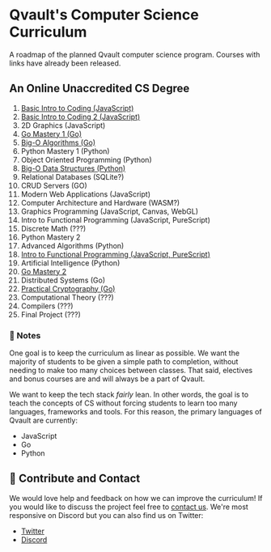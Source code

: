 # Qvault's Computer Science Curriculum

A roadmap of the planned Qvault computer science program. Courses with links have already been released.

## An Online Unaccredited CS Degree

1. [Basic Intro to Coding (JavaScript)](https://qvault.io/basic-intro-to-coding-course/)
2. [Basic Intro to Coding 2 (JavaScript)](https://qvault.io/basic-intro-to-coding-course/)
3. 2D Graphics (JavaScript)
4. [Go Mastery 1 (Go)](https://qvault.io/go-mastery-course/)
5. [Big-O Algorithms (Go)](https://qvault.io/big-o-algorithms-course/)
6. Python Mastery 1 (Python)
7. Object Oriented Programming (Python)
8. [Big-O Data Structures (Python)](https://qvault.io/big-o-data-structures-course/)
9. Relational Databases (SQLite?)
10. CRUD Servers (GO)
11. Modern Web Applications (JavaScript)
12. Computer Architecture and Hardware (WASM?)
13. Graphics Programming (JavaScript, Canvas, WebGL)
14. Intro to Functional Programming (JavaScript, PureScript)
15. Discrete Math (???)
16. Python Mastery 2
17. Advanced Algorithms (Python)
18. [Intro to Functional Programming (JavaScript, PureScript)](https://qvault.io/intro-to-functional-programming/)
19. Artificial Intelligence (Python)
20. [Go Mastery 2](https://qvault.io/go-mastery-course/)
21. Distributed Systems (Go)
22. [Practical Cryptography (Go)](https://qvault.io/practical-cryptography-course/)
23. Computational Theory (???)
24. Compilers (???)
25. Final Project (???)

### 📝 Notes

One goal is to keep the curriculum as linear as possible. We want the majority of students to be given a simple path to completion, without needing to make too many choices between classes. That said, electives and bonus courses are and will always be a part of Qvault.

We want to keep the tech stack *fairly* lean. In other words, the goal is to teach the concepts of CS without forcing students to learn too many languages, frameworks and tools. For this reason, the primary languages of Qvault are currently:

* JavaScript
* Go
* Python

## 👏 Contribute and Contact

We would love help and feedback on how we can improve the curriculum! If you would like to discuss the project feel free to [contact us](https://qvault.io/contact/). We're most responsive on Discord but you can also find us on Twitter:

* [Twitter](https://twitter.com/q_vault)
* [Discord](https://discord.com/invite/HxuxE6Nv)
